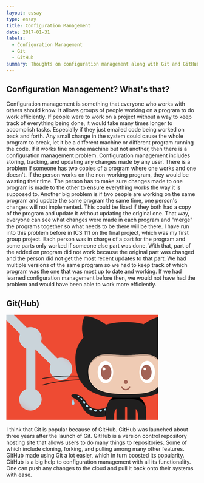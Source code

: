 ```yaml
---
layout: essay
type: essay
title: Configuration Management
date: 2017-01-31
labels:
  - Configuration Management
  - Git
  - GitHub
summary: Thoughts on configuration management along with Git and GitHub
---
```


## Configuration Management? What's that?

Configuration management is something that everyone who works with others should know. It allows groups of people working on a program to do work efficiently. If people were to work on a project without a way to keep track of everything being done, it would take many times longer to accomplish tasks. Especially if they just emailed code being worked on back and forth. Any small change in the system could cause the whole program to break, let it be a different machine or different program running the code. If it works fine on one machine but not another, then there is a configuration management problem. Configuration management includes storing, tracking, and updating any changes made by any user. There is a problem if someone has two copies of a program where one works and one doesn't. If the person works on the non-working program, they would be wasting their time. The person has to make sure changes made to one program is made to the other to ensure everything works the way it is supposed to. Another big problem is if two people are working on the same program and update the same program the same time, one person's changes will not implemented. This could be fixed if they both had a copy of the program and update it without updating the original one. That way, everyone can see what changes were made in each program and "merge" the programs together so what needs to be there will be there. I have run into this problem before in ICS 111 on the final project, which was my first group project. Each person was in charge of a part for the program and some parts only worked if someone else part was done. With that, part of the added on program did not work because the original part was changed and the person did not get the most recent updates to that part. We had multiple versions of the same program so we had to keep track of which program was the one that was most up to date and working. If we had learned configuration management before then, we would not have had the problem and would have been able to work more efficiently.

## Git(Hub)

<img class="ui medium right rounded floated image" src="../images/git_github.png">

I think that Git is popular because of GitHub. GitHub was launched about three years after the launch of Git. GitHub is a version control repository hosting site that allows users to do many things to repositories. Some of which include cloning, forking, and pulling among many other features. GitHub made using Git a lot easier, which in turn boosted its popularity. GitHub is a big help to configuration management with all its functionality. One can push any changes to the cloud and pull it back onto their systems with ease.
